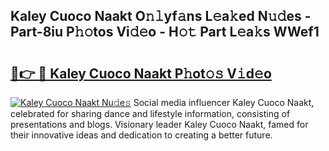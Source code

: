 ## Kaley Cuoco Naakt O𝚗𝚕yf𝚊ns L𝚎a𝚔ed N𝚞𝚍es - Part-8iu P𝚑𝚘tos Vi𝚍𝚎o - H𝚘𝚝 Part L𝚎a𝚔s WWef1

# <h2><a href="http://kfcdz3.oniu.top/?m=Kaley+Cuoco+Naakt">🔗👉 🔴 Kaley Cuoco Naakt P𝚑ot𝚘𝚜 V𝚒d𝚎o</a></h2>

[![Kaley Cuoco Naakt Nu𝚍e𝚜](https://i.imgur.com/0qMVB7G.gif)](http://kfcdz3.oniu.top/?m=Kaley+Cuoco+Naakt)
Social media influencer Kaley Cuoco Naakt, celebrated for sharing dance and lifestyle information, consisting of presentations and blogs. Visionary leader Kaley Cuoco Naakt, famed for their innovative ideas and dedication to creating a better future.  
